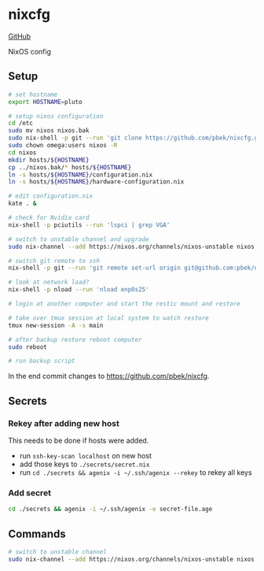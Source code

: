 # nixcfg

[GitHub](https://github.com/pbek/nixcfg)

NixOS config

## Setup

```bash
# set hostname
export HOSTNAME=pluto

# setup nixos configuration
cd /etc
sudo mv nixos nixos.bak
sudo nix-shell -p git --run 'git clone https://github.com/pbek/nixcfg.git nixos'
sudo chown omega:users nixos -R
cd nixos
mkdir hosts/${HOSTNAME}
cp ../nixos.bak/* hosts/${HOSTNAME}
ln -s hosts/${HOSTNAME}/configuration.nix
ln -s hosts/${HOSTNAME}/hardware-configuration.nix

# edit configuration.nix
kate . &

# check for Nvidia card
nix-shell -p pciutils --run 'lspci | grep VGA'

# switch to unstable channel and upgrade
sudo nix-channel --add https://nixos.org/channels/nixos-unstable nixos && sudo nixos-rebuild switch --upgrade

# switch git remote to ssh
nix-shell -p git --run 'git remote set-url origin git@github.com:pbek/nixcfg.git'

# look at network load?
nix-shell -p nload --run 'nload enp0s25'

# login at another computer and start the restic mount and restore

# take over tmux session at local system to watch restore
tmux new-session -A -s main

# after backup restore reboot computer
sudo reboot

# run backup script
```

In the end commit changes to https://github.com/pbek/nixcfg.

## Secrets

### Rekey after adding new host

This needs to be done if hosts were added.

- run `ssh-key-scan localhost` on new host
- add those keys to `./secrets/secret.nix`
- run `cd ./secrets && agenix -i ~/.ssh/agenix --rekey` to rekey all keys

### Add secret

```bash
cd ./secrets && agenix -i ~/.ssh/agenix -e secret-file.age
```

## Commands

```bash
# switch to unstable channel
sudo nix-channel --add https://nixos.org/channels/nixos-unstable nixos && sudo nixos-rebuild switch --upgrade
```
